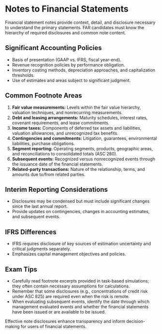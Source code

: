 # Notes to Financial Statements

Financial statement notes provide context, detail, and disclosure necessary to understand the primary statements. FAR candidates must know the hierarchy of required disclosures and common note content.

## Significant Accounting Policies

- Basis of presentation (GAAP vs. IFRS, fiscal year-end).
- Revenue recognition policies by performance obligation.
- Inventory costing methods, depreciation approaches, and capitalization thresholds.
- Use of estimates and areas subject to significant judgment.

## Common Footnote Areas

1. **Fair value measurements:** Levels within the fair value hierarchy, valuation techniques, and nonrecurring measurements.
2. **Debt and leasing arrangements:** Maturity schedules, interest rates, covenant requirements, and lease commitments.
3. **Income taxes:** Components of deferred tax assets and liabilities, valuation allowances, and unrecognized tax benefits.
4. **Contingencies and commitments:** Litigation, guarantees, environmental liabilities, purchase obligations.
5. **Segment reporting:** Operating segments, products, geographic areas, and reconciliations to consolidated totals (ASC 280).
6. **Subsequent events:** Recognized versus nonrecognized events through the issuance date of the financial statements.
7. **Related-party transactions:** Nature of the relationship, terms, and amounts due to/from related parties.

## Interim Reporting Considerations

- Disclosures may be condensed but must include significant changes since the last annual report.
- Provide updates on contingencies, changes in accounting estimates, and subsequent events.

## IFRS Differences

- IFRS requires disclosure of key sources of estimation uncertainty and critical judgments separately.
- Emphasizes capital management objectives and policies.

## Exam Tips

- Carefully read footnote excerpts provided in task-based simulations; they often contain necessary assumptions for calculations.
- Remember that some disclosures (e.g., concentrations of credit risk under ASC 825) are required even when the risk is remote.
- When evaluating subsequent events, identify the date through which management evaluated events and whether the financial statements have been issued or are available to be issued.

Effective note disclosures enhance transparency and inform decision-making for users of financial statements.
